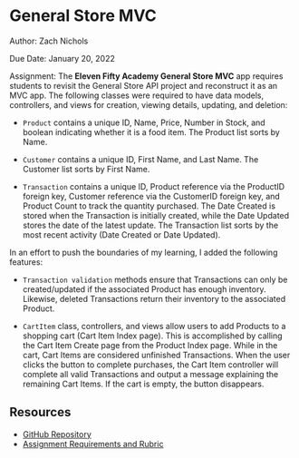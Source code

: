 # General Store MVC

Author: Zach Nichols

Due Date: January 20, 2022

Assignment: The **Eleven Fifty Academy General Store MVC** app requires students to revisit the General Store API project and reconstruct it as an MVC app. The following classes were required to have data models, controllers, and views for creation, viewing details, updating, and deletion:

- `Product` contains a unique ID, Name, Price, Number in Stock, and boolean indicating whether it is a food item. The Product list sorts by Name.

- `Customer` contains a unique ID, First Name, and Last Name. The Customer list sorts by First Name.

- `Transaction` contains a unique ID, Product reference via the ProductID foreign key, Customer reference via the CustomerID foreign key, and Product Count to track the quantity purchased. The Date Created is stored when the Transaction is initially created, while the Date Updated stores the date of the latest update. The Transaction list sorts by the most recent activity (Date Created or Date Updated).

In an effort to push the boundaries of my learning, I added the following features:

- `Transaction validation` methods ensure that Transactions can only be created/updated if the associated Product has enough inventory. Likewise, deleted Transactions return their inventory to the associated Product.

- `CartItem` class, controllers, and views allow users to add Products to a shopping cart (Cart Item Index page). This is accomplished by calling the Cart Item Create page from the Product Index page. While in the cart, Cart Items are considered unfinished Transactions. When the user clicks the button to complete purchases, the Cart Item controller will complete all valid Transactions and output a message explaining the remaining Cart Items. If the cart is empty, the button disappears.

## Resources

- [GitHub Repository](https://github.com/znichols1131/GeneralStoreMVC)
- [Assignment Requirements and Rubric](https://elevenfifty.instructure.com/courses/852/assignments/19086?return_to=https%3A%2F%2Felevenfifty.instructure.com%2Fcalendar%23view_name%3Dmonth%26view_start%3D2022-01-07)




